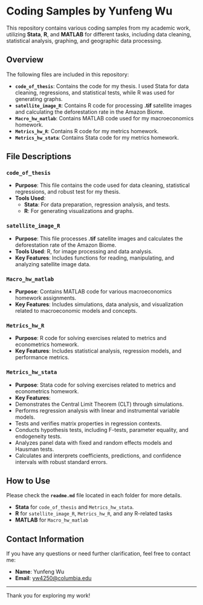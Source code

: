 # Coding Samples by Yunfeng Wu

This repository contains various coding samples from my academic work, utilizing **Stata**, **R**, and **MATLAB** for different tasks, including data cleaning, statistical analysis, graphing, and geographic data processing.

## Overview

The following files are included in this repository:

- **`code_of_thesis`**: Contains the code for my thesis. I used Stata for data cleaning, regressions, and statistical tests, while R was used for generating graphs.
- **`satellite_image_R`**: Contains R code for processing **.tif** satellite images and calculating the deforestation rate in the Amazon Biome.
- **`Macro_hw_matlab`**: Contains MATLAB code used for my macroeconomics homework.
- **`Metrics_hw_R`**: Contains R code for my metrics homework.
- **`Metrics_hw_stata`**: Contains Stata code for my metrics homework.

## File Descriptions

### `code_of_thesis`
- **Purpose**: This file contains the code used for data cleaning, statistical regressions, and robust test for my thesis.
- **Tools Used**: 
  - **Stata**: For data preparation, regression analysis, and tests.
  - **R**: For generating visualizations and graphs.

### `satellite_image_R`
- **Purpose**: This file processes **.tif** satellite images and calculates the deforestation rate of the Amazon Biome.
- **Tools Used**: R, for image processing and data analysis.
- **Key Features**: Includes functions for reading, manipulating, and analyzing satellite image data.

### `Macro_hw_matlab`
- **Purpose**: Contains MATLAB code for various macroeconomics homework assignments.
- **Key Features**: Includes simulations, data analysis, and visualization related to macroeconomic models and concepts.

### `Metrics_hw_R`
- **Purpose**: R code for solving exercises related to metrics and econometrics homework.
- **Key Features**: Includes statistical analysis, regression models, and performance metrics.

### `Metrics_hw_stata`
- **Purpose**: Stata code for solving exercises related to metrics and econometrics homework.
- **Key Features**:
- Demonstrates the Central Limit Theorem (CLT) through simulations.
- Performs regression analysis with linear and instrumental variable models.
- Tests and verifies matrix properties in regression contexts.
- Conducts hypothesis tests, including F-tests, parameter equality, and endogeneity tests.
- Analyzes panel data with fixed and random effects models and Hausman tests.
- Calculates and interprets coefficients, predictions, and confidence intervals with robust standard errors.


## How to Use

Please check the **`readme.md`** file located in each folder for more details.
   - **Stata** for `code_of_thesis` and `Metrics_hw_stata`.
   - **R** for `satellite_image_R`, `Metrics_hw_R`, and any R-related tasks
   - **MATLAB** for `Macro_hw_matlab`

## Contact Information

If you have any questions or need further clarification, feel free to contact me:

- **Name**: Yunfeng Wu
- **Email**: [yw4250@columbia.edu](mailto:yw4250@columbia.edu)

---

Thank you for exploring my work!
